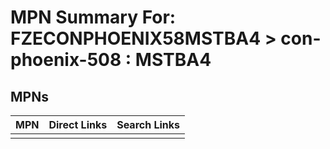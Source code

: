 



# MPN Summary For: FZECONPHOENIX58MSTBA4 > con-phoenix-508 : MSTBA4

## MPNs
  

|MPN|Direct Links|Search Links|
| :--- | :--- | :--- |
||||

